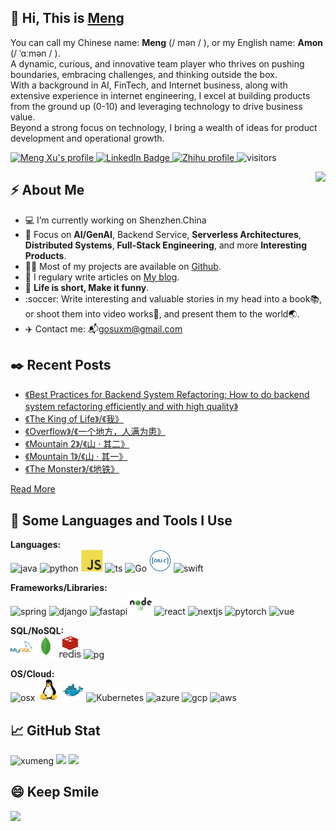 <h2>🫡 Hi, This is <a href="https://amonxu.com/">Meng</a></h2>
<p>
    You can call my Chinese name: <b>Meng</b> (/ mən /
), or my English name: <b>Amon</b> (/ ˈɑːmən /
). <br/>
    A dynamic, curious, and innovative team player who thrives on pushing boundaries, embracing challenges, and thinking outside the box. 
    <br/>
    With a background in AI, FinTech, and Internet business, along with extensive experience in internet engineering, I excel at building products from the ground up (0-10) and leveraging technology to drive business value. 
<br/>
    Beyond a strong focus on technology, I bring a wealth of ideas for product development and operational growth.
</p> 
<p>
    <a href="https://amonxu.com">
        <img src="https://img.shields.io/badge/-@amonxu-14c767?style=flat-square&amp;labelColor=14c767&amp;logo=Hexo&amp;link=https://amonxu.com" alt="Meng Xu's profile">
    </a> 
    <a href="https://www.linkedin.com/in/%E7%8C%9B-%E5%BE%90-54236659/">
        <img src="https://img.shields.io/badge/-@amonxu-0077B5?style=flat-square&amp;labelColor=0077B5&amp;logo=LinkedIn&amp;link=https://www.linkedin.com/in/%E7%8C%9B-%E5%BE%90-54236659/" alt="LinkedIn Badge">
    </a>
    <a href="https://www.zhihu.com/people/amonxu">
        <img src="https://img.shields.io/badge/-@amonxu-0066FF?style=flat-square&amp;labelColor=0066FF&amp;logo=Zhihu&amp;link=https://www.zhihu.com/people/amonxu" alt="Zhihu profile">
    </a> 
    <img src="https://komarev.com/ghpvc/?username=xumeng&color=brightgreen" alt="visitors">
</p>
<img align="right" src="https://media2.giphy.com/media/1lvotGQwhzi6O0gQtV/200w.webp?cid=ecf05e47zl8maonxea6mhp9bd8nroopngskpkfkllbbki1zo&rid=200w.webp&ct=g" />
<h2>⚡️ About Me</h2>
<ul>
<li>💻 I’m currently working on Shenzhen.China</li>
<li>🧐 Focus on <strong>AI/GenAI</strong>, Backend Service, <strong>Serverless Architectures</strong>, <strong>Distributed Systems</strong>, <strong>Full-Stack Engineering</strong>, and more <strong>Interesting Products</strong>.</li>
<li>👨‍💻 Most of my projects are available on <a href="https://github.com/xumeng">Github</a>.</li>
<li>📝 I regulary write articles on <a href="https://amonxu.com/archives">My blog</a>.</li>
<li>🎉 <strong>Life is short, Make it funny</strong>.</li>
<li>:soccer: Write interesting and valuable stories in my head into a book📚, or shoot them into video works🎥, and present them to the world🌏.</li>
<li>✈️ Contact me: 📬<a href='mailto:gosuxm@gmail.com'>gosuxm@gmail.com</a></li>
</ul>
<h2>✒️ Recent Posts</h2>
<ul>
    <li><a target="_blank" href="https://amonxu.com/2023/09/01/en/2023-09-01-Refactoring/">《Best Practices for Backend System Refactoring: How to do backend system refactoring efficiently and with high quality》</a></li>
    <li><a target="_blank" href="https://amonxu.com/2023/04/07/2023-04-07-My-King/">《The King of Life》/《我》</a></li>
    <li><a target="_blank" href="https://amonxu.com/2023/07/22/zh-CN/2023-07-22-Hospital/">《Overflow》/《一个地方，人满为患》</a></li>
    <li><a target="_blank" href="https://amonxu.com/2022/12/02/2022-12-02-Mountain/">《Mountain 2》/《山 · 其二》</a></li>
    <li><a target="_blank" href="https://amonxu.com/2022/12/01/2022-12-01-Mountain/">《Mountain 1》/《山 · 其一》</a></li>
    <li><a target="_blank" href="https://amonxu.com/2022/11/30/2022-11-30-Metro-Train/">《The Monster》/《地铁》</a></li>
</ul>
<p><a target="_blank" href="https://amonxu.com/archives">Read More</a></p>
<h2>🚀 Some Languages and Tools I Use</h2>
<p align="left">

<b>Languages:</b><br/>
<img src="https://cdn.jsdelivr.net/gh/devicons/devicon/icons/java/java-original-wordmark.svg" width="35" height="35" alt="java"/> 
<img src="https://cdn.jsdelivr.net/gh/devicons/devicon/icons/python/python-original.svg"  width="35" height="35" alt="python"/>
<img src="https://raw.githubusercontent.com/devicons/devicon/master/icons/javascript/javascript-original.svg" alt="javascript" width="35" height="35" />
<img src="https://cdn.jsdelivr.net/gh/devicons/devicon/icons/typescript/typescript-original.svg" width="35" height="35" alt="ts"/>
<img src="https://cdn.jsdelivr.net/gh/devicons/devicon/icons/go/go-original.svg" alt="Go" width="35" height="35" alt="go"/>
<img src="https://raw.githubusercontent.com/devicons/devicon/master/icons/objectivec/objectivec-plain.svg" alt="oc" width="35" height="35" />
<img src="https://cdn.jsdelivr.net/gh/devicons/devicon/icons/swift/swift-original-wordmark.svg" width="35" height="35" alt="swift"/>
</p>
<p align="left">
<b>Frameworks/Libraries:</b><br/>
<img src="https://www.vectorlogo.zone/logos/springio/springio-icon.svg" alt="spring" width="35" height="35" alt="spring"/>
<img src="https://cdn.jsdelivr.net/gh/devicons/devicon/icons/django/django-plain-wordmark.svg" width="35" height="35" alt="django"/>
<img src="https://cdn.jsdelivr.net/gh/devicons/devicon/icons/fastapi/fastapi-original-wordmark.svg" width="35" height="35" alt="fastapi"/>
<img src="https://raw.githubusercontent.com/devicons/devicon/master/icons/nodejs/nodejs-original-wordmark.svg" alt="nodejs" width="35" height="35" />
<img src="https://cdn.jsdelivr.net/gh/devicons/devicon/icons/react/react-original-wordmark.svg" width="35" height="35" alt="react"/>
<img src="https://cdn.jsdelivr.net/gh/devicons/devicon/icons/nextjs/nextjs-original-wordmark.svg" width="35" height="35" alt="nextjs"/>
<img src="https://cdn.jsdelivr.net/gh/devicons/devicon/icons/pytorch/pytorch-original-wordmark.svg" width="35" height="35" alt="pytorch"/>
    <img src="https://cdn.jsdelivr.net/gh/devicons/devicon/icons/vuejs/vuejs-original-wordmark.svg" width="35" height="35" alt="vue"/>
</p>
<p align="left">
<b>SQL/NoSQL:</b><br/>
<img src="https://raw.githubusercontent.com/devicons/devicon/master/icons/mysql/mysql-original-wordmark.svg" alt="mysql" width="35" height="35" alt="mysql"/>
<img src="https://raw.githubusercontent.com/devicons/devicon/master/icons/mongodb/mongodb-original.svg" alt="mongodb" width="35" height="35" alt="mongo"/>
<img src="https://raw.githubusercontent.com/devicons/devicon/master/icons/redis/redis-original-wordmark.svg" alt="redis" width="35" height="35" alt="redis"/>
<img src="https://cdn.jsdelivr.net/gh/devicons/devicon/icons/postgresql/postgresql-original-wordmark.svg" width="35" height="35" alt="pg"/>
</p>
<p align="left">
<b>OS/Cloud:</b><br/>
<img src="https://cdn.jsdelivr.net/gh/devicons/devicon/icons/apple/apple-original.svg" width="35" height="35" alt="osx"/>
<img src="https://raw.githubusercontent.com/devicons/devicon/master/icons/linux/linux-original.svg" alt="linux" width="35" height="35" alt="linux"/>
<img src="https://raw.githubusercontent.com/devicons/devicon/master/icons/docker/docker-original.svg" alt="Docker" width="35" height="35" alt="docker"/>
<img src="https://www.vectorlogo.zone/logos/kubernetes/kubernetes-icon.svg" alt="Kubernetes" width="35" height="35" alt="k8s"/>
<img src="https://cdn.jsdelivr.net/gh/devicons/devicon/icons/azure/azure-original-wordmark.svg" width="35" height="35" alt="azure"/>
<img src="https://cdn.jsdelivr.net/gh/devicons/devicon/icons/googlecloud/googlecloud-original-wordmark.svg" width="35" height="35" alt="gcp"/>
<img src="https://cdn.jsdelivr.net/gh/devicons/devicon@latest/icons/amazonwebservices/amazonwebservices-original-wordmark.svg" width="35" height="35" alt="aws"/>
</p>
<h2>📈 GitHub Stat</h2>
<img src="https://github-readme-stats.vercel.app/api?username=xumeng&show_icons=true&count_private=true" alt="xumeng" />
<img src="https://github-readme-stats.vercel.app/api/top-langs?username=acheong08&layout=compact"/>
<img src="https://github-readme-streak-stats.herokuapp.com/?user=xumeng"/>

<h2>😄 Keep Smile</h2>
<img src="https://readme-jokes.vercel.app/api"/>
